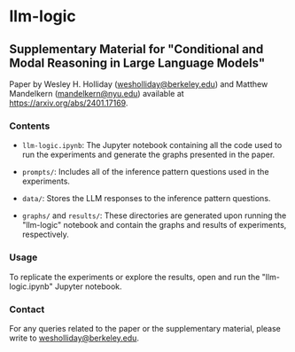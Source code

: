 # llm-logic

## Supplementary Material for "Conditional and Modal Reasoning in Large Language Models"

Paper by Wesley H. Holliday (wesholliday@berkeley.edu) and Matthew Mandelkern (mandelkern@nyu.edu) available at https://arxiv.org/abs/2401.17169.

### Contents

- `llm-logic.ipynb`: The Jupyter notebook containing all the code used to run the experiments and generate the graphs presented in the paper.

- `prompts/`: Includes all of the inference pattern questions used in the experiments.

- `data/`: Stores the LLM responses to the inference pattern questions.

- `graphs/` and `results/`: These directories are generated upon running the "llm-logic" notebook and contain the graphs and results of experiments, respectively.

### Usage

To replicate the experiments or explore the results, open and run the "llm-logic.ipynb" Jupyter notebook.

### Contact

For any queries related to the paper or the supplementary material, please write to wesholliday@berkeley.edu.


